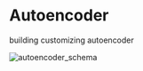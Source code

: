 # Autoencoder
building customizing autoencoder

![autoencoder_schema](https://user-images.githubusercontent.com/121031950/209523880-d171e484-0dbe-40d6-9573-3ce3596f2a85.jpg)

